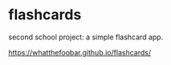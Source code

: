 # flashcards
second school project: a simple flashcard app.
 
 https://whatthefoobar.github.io/flashcards/
